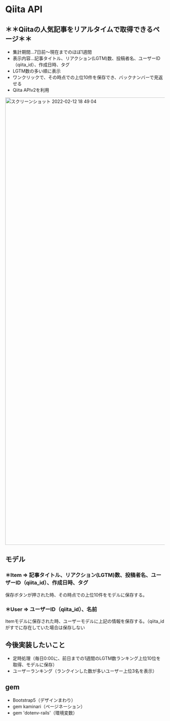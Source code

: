 # Qiita API

## ＊＊Qiitaの人気記事をリアルタイムで取得できるページ＊＊
- 集計期間…7日前〜現在までのほぼ1週間
- 表示内容…記事タイトル、リアクション(LGTM)数、投稿者名、ユーザーID（qiita_id）、作成日時、タグ
- LGTM数の多い順に表示
- ワンクリックで、その時点での上位10件を保存でき、バックナンバーで見返せる
- Qiita APIv2を利用

<img width="1411" alt="スクリーンショット 2022-02-12 18 49 04" src="https://user-images.githubusercontent.com/91657176/153706343-6b6a732a-104c-45f9-be97-fde72344f2aa.png">


## モデル
### ＊Item => 記事タイトル、リアクション(LGTM)数、投稿者名、ユーザーID（qiita_id）、作成日時、タグ
 保存ボタンが押された時、その時点での上位10件をモデルに保存する。
### ＊User => ユーザーID（qiita_id）、名前
 Itemモデルに保存された時、ユーザーモデルに上記の情報を保存する。（qiita_idがすでに存在していた場合は保存しない


## 今後実装したいこと
- 定時処理（毎日0:00に、前日までの1週間のLGTM数ランキング上位10位を取得、モデルに保存）
- ユーザーランキング（ランクインした数が多いユーザー上位3名を表示）

## gem
- Bootstrap5（デザインまわり）
- gem kaminari（ページネーション）
- gem 'dotenv-rails'（環境変数）

